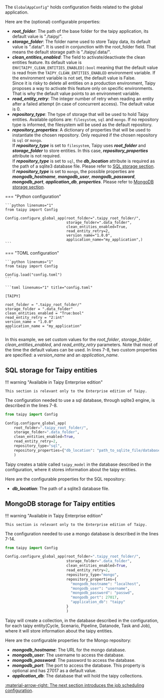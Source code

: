 The `GlobalAppConfig^` holds configuration fields related to the global application.

Here are the (optional) configurable properties:

- _**root_folder**_: The path of the base folder for the taipy application, its default value is "./taipy/".
- _**storage_folder**_: The folder name used to store Taipy data, its default value is ".data/". It is used in
  conjunction with the root_folder field. That means the default storage path is "./taipy/.data/".
- _**clean_entities_enabled**_: The field to activate/deactivate the clean entities feature.
  Its default value is `ENV[TAIPY_CLEAN_ENTITIES_ENABLED]:bool` meaning that the default value is read from the
  `TAIPY_CLEAN_ENTITIES_ENABLED` environment variable. If the environment variable is not set, the default value is
  False. <br>
  Since it is risky to delete all entities on a production environment, Taipy proposes a way to activate this
  feature only on specific environments. That is why the default value points to an environment variable.
- _**read_entity_retry**_: The integer number of retry when reading an entity after a failed attempt (in case of
  concurrent access). The default value is 0.
- _**repository_type**_: The type of storage that will be used to hold Taipy entities. Available options are:
  `filesystem`, `sql` and `mongo`. If no repository type is informed, the filesystem will be used as the default
  repository.
- _**repository_properties**_: A dictionary of properties that will be used to instantiate the chosen repository.
  Only required if the chosen repository is `sql` or `mongo`.</br>
  If _**repository_type**_ is set to `filesystem`, Taipy uses _**root_folder**_ and _**storage_folder**_ to store
  entities. In this case, _**repository_properties**_ attribute is not required.</br>
  If _**repository_type**_ is set to `sql`, the _**db_location**_ attribute is required as the path of a sqlite3
  database file. Please refer to [SQL storage section](global-config.md#sql-storage-for-taipy-entities).</br>
  If _**repository_type**_ is set to `mongo`, the possible properties are _**mongodb_hostname**_, _**mongodb_user**_,
  _**mongodb_password**_, _**mongodb_port**_, _**application_db**_, _**properties**_. Please refer to
  [MongoDB storage section](global-config.md#mongodb-storage-for-taipy-entities).

=== "Python configuration"

    ```python linenums="1"
    from taipy import Config

    Config.configure_global_app(root_folder=".taipy_root_folder/",
                                storage_folder=".data_folder",
                                clean_entities_enabled=True,
                                read_entity_retry=2,
                                version_name="1.0.0",
                                application_name="my_application",)
    ```

=== "TOML configuration"

    ```python linenums="1"
    from taipy import Config

    Config.load("config.toml")
    ```

    ```toml linenums="1" title="config.toml"

    [TAIPY]

    root_folder = ".taipy_root_folder/"
    storage_folder = ".data_folder"
    clean_entities_enabled = "True:bool"
    read_entity_retry = "2:int"
    version_name = "1.0.0"
    application_name = "my_application"
    ```

In this example, we set custom values for the _root_folder_, _storage_folder_, _clean_entities_enabled_, and
_read_entity_retry_ parameters. Note that most of the time the default values can be used. In lines 7-8, two custom
properties are specified: a _version_name_ and an _application_name_.

## SQL storage for Taipy entities

!!! warning "Available in Taipy Enterprise edition"

    This section is relevant only to the Enterprise edition of Taipy.

The configuration needed to use a sql database, through sqlite3 engine, is described in the lines 7-8.

```python linenums="1"
from taipy import Config

Config.configure_global_app(
    root_folder=".taipy_root_folder/",
    storage_folder=".data_folder",
    clean_entities_enabled=True,
    read_entity_retry=2,
    repository_type="sql",
    repository_properties={"db_location": "path_to_sqlite_file/database.db"}
    )
```
Taipy creates a table called `taipy_model` in the database described in the configuration, where it stores
information about the taipy entities.


Here are the configurable properties for the SQL repository:
  - _**db_location**_: The path of a sqlite3 database file.

## MongoDB storage for Taipy entities

!!! warning "Available in Taipy Enterprise edition"

    This section is relevant only to the Enterprise edition of Taipy.

The configuration needed to use a mongo database is described in the lines 7-14.

```python linenums="1"
from taipy import Config

Config.configure_global_app(root_folder=".taipy_root_folder/",
                            storage_folder=".data_folder",
                            clean_entities_enabled=True,
                            read_entity_retry=2,
                            repository_type="mongo",
                            repository_properties={
                              "mongodb_hostname": "localhost",
                              "mongodb_user": "username",
                              "mongodb_password": "passwd",
                              "mongodb_port": 27017,
                              "application_db": "taipy"
                            }
                            )
```

Taipy will create a collection, in the database described in the configuration, for each taipy entity(Cycle,
Scenario, Pipeline, Datanode, Task and Job), where it will store information about the taipy entities.

Here are the configurable properties for the Mongo repository:

  - _**mongodb_hostname**_: The URL for the mongo database.
  - _**mongodb_user**_: The username to access the database.
  - _**mongodb_password**_: The password to access the database.
  - _**mongodb_port**_: The port to access the database. This property is optional and has 27017 as a default value.
  - _**application_db**_: The database that will hold the taipy collections.

[:material-arrow-right: The next section introduces the job scheduling configuration](job-config.md).
